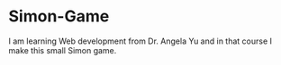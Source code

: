 # Simon-Game
I am learning Web development from Dr. Angela Yu and in that course I make this small Simon game.
